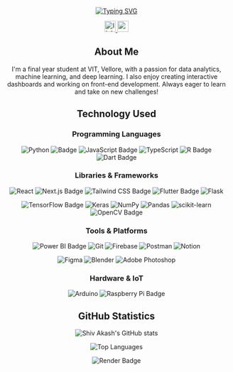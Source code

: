 <div align="center">

[![Typing SVG](https://readme-typing-svg.demolab.com?font=Fira+Code&size=25&duration=2000&pause=10000&color=FF0000&center=true&multiline=true&random=false&width=435&height=40&lines=Hey!+I'm+Shiv+Akash)](https://git.io/typing-svg)

<a href="https://www.linkedin.com/in/shiv-akash/" target="_blank">
    <img src="https://img.shields.io/static/v1?message=LinkedIn&logo=linkedin&label=&color=0077B5&logoColor=white&labelColor=&style=for-the-badge" height="25" alt="linkedin logo"  />
  </a>
  <a href="shivakash2003@gmail.com" target="_blank">
    <img src="https://img.shields.io/static/v1?message=Gmail&logo=gmail&label=&color=D14836&logoColor=white&labelColor=&style=for-the-badge" height="25" alt="gmail logo"  />
  </a>
  
 <h2 align="center">About Me</h2>
  
 <p align="center">I'm a final year student at VIT, Vellore, with a passion for data analytics, machine learning, and deep learning. I also enjoy creating interactive dashboards and working on front-end development. Always eager to learn and take on new challenges!</p>
 
 <h2 align="center">Technology Used</h2>
 
 <h3>Programming Languages</h3>
 
![Python](https://img.shields.io/badge/python-3670A0?style=for-the-badge&logo=python&logoColor=ffdd54)
![Badge](https://img.shields.io/badge/embedded%20c-%2300599C.svg?style=for-the-badge&logo=c&logoColor=white)
![JavaScript Badge](https://img.shields.io/badge/JavaScript-F7DF1E.svg?style=for-the-badge&logo=JavaScript&logoColor=black)
![TypeScript](https://img.shields.io/badge/typescript-%23007ACC.svg?style=for-the-badge&logo=typescript&logoColor=white)
![R Badge](https://img.shields.io/badge/R-276DC3.svg?style=for-the-badge&logo=R&logoColor=white)
![Dart Badge](https://img.shields.io/badge/Dart-0175C2.svg?style=for-the-badge&logo=Dart&logoColor=white)

 <h3>Libraries & Frameworks</h3>
 
![React](https://img.shields.io/badge/react-%2320232a.svg?style=for-the-badge&logo=react&logoColor=%2361DAFB)
![Next.js Badge](https://img.shields.io/badge/Next.js-000000.svg?style=for-the-badge&logo=nextdotjs&logoColor=white)
![Tailwind CSS Badge](https://img.shields.io/badge/Tailwind-%230e1833.svg?style=for-the-badge&logo=tailwindcss&logoColor=white)
![Flutter Badge](https://img.shields.io/badge/Flutter-02569B.svg?style=for-the-badge&logo=Flutter&logoColor=white)
![Flask](https://img.shields.io/badge/flask-%23000.svg?style=for-the-badge&logo=flask&logoColor=white)

![TensorFlow Badge](https://img.shields.io/badge/TensorFlow-FF6F00.svg?style=for-the-badge&logo=TensorFlow&logoColor=white)
![Keras](https://img.shields.io/badge/Keras-%23D00000.svg?style=for-the-badge&logo=Keras&logoColor=white)
![NumPy](https://img.shields.io/badge/numpy-%23013243.svg?style=for-the-badge&logo=numpy&logoColor=white)
![Pandas](https://img.shields.io/badge/pandas-%23150458.svg?style=for-the-badge&logo=pandas&logoColor=white)
![scikit-learn](https://img.shields.io/badge/scikit--learn-%23F7931E.svg?style=for-the-badge&logo=scikit-learn&logoColor=white)
![OpenCV Badge](https://img.shields.io/badge/OpenCV-5C3EE8.svg?style=for-the-badge&logo=OpenCV&logoColor=white)

<h3>Tools & Platforms</h3>

![Power BI Badge](https://img.shields.io/badge/Power%20BI-F2C811.svg?style=for-the-badge&logo=Power-BI&logoColor=black)
![Git](https://img.shields.io/badge/git-%23F05033.svg?style=for-the-badge&logo=git&logoColor=white)
![Firebase](https://img.shields.io/badge/firebase-%23039BE5.svg?style=for-the-badge&logo=firebase)
![Postman](https://img.shields.io/badge/Postman-FF6C37?style=for-the-badge&logo=postman&logoColor=white)
![Notion](https://img.shields.io/badge/Notion-%23000000.svg?style=for-the-badge&logo=notion&logoColor=white)

![Figma](https://img.shields.io/badge/figma-%23F24E1E.svg?style=for-the-badge&logo=figma&logoColor=white)
![Blender](https://img.shields.io/badge/blender-%23F5792A.svg?style=for-the-badge&logo=blender&logoColor=white) 
![Adobe Photoshop](https://img.shields.io/badge/adobe%20photoshop-%2331A8FF.svg?style=for-the-badge&logo=adobe%20photoshop&logoColor=white)

<h3>Hardware & IoT</h3>

![Arduino](https://img.shields.io/badge/-Arduino-00979D?style=for-the-badge&logo=Arduino&logoColor=white)
![Raspberry Pi Badge](https://img.shields.io/badge/Raspberry%20Pi-A22846.svg?style=for-the-badge&logo=Raspberry-Pi&logoColor=white)

 <h2 align="center">GitHub Statistics</h2>

![Shiv Akash's GitHub stats](https://github-readme-stats.vercel.app/api?username=chu1503&show_icons=true&bg_color=000000&icon_color=FF0000&title_color=FF0000&text_color=d8dbdd)

![Top Languages](https://github-readme-stats.vercel.app/api/top-langs?username=Chu1503&show_icons=true&locale=en&layout=compact&bg_color=000000&title_color=FF0000&text_color=d8dbdd)

![Render Badge](https://capsule-render.vercel.app/api?type=waving&color=FF0000&height=150&section=footer)

</div>
